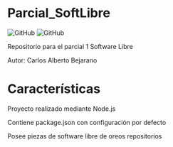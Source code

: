 # Parcial_SoftLibre
![GitHub](https://img.shields.io/github/license/Hestiam/parcial_SoftLibre?logo=GitHub) 
![GitHub](https://img.shields.io/github/repo-size/Hestiam/parcial_SoftLibre?logo=GitHub)

Repositorio para el parcial 1 Software Libre 

Autor: Carlos Alberto Bejarano

# Características
Proyecto realizado mediante Node.js 

Contiene package.json con configuración por defecto 

Posee piezas de software libre de oreos repositorios

